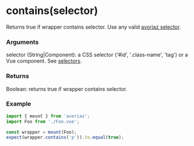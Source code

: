 # contains(selector)

Returns true if wrapper contains selector. Use any valid [avoriaz selector](/api/selectors).

### Arguments

selector (String|Component): a CSS selector ('#id', '.class-name', 'tag') or a Vue component. See [selectors](/api/selectors).

### Returns

Boolean: returns true if wrapper contains selector.

### Example

```js
import { mount } from 'avoriaz';
import Foo from './Foo.vue';

const wrapper = mount(Foo);
expect(wrapper.contains('p')).to.equal(true);
```
